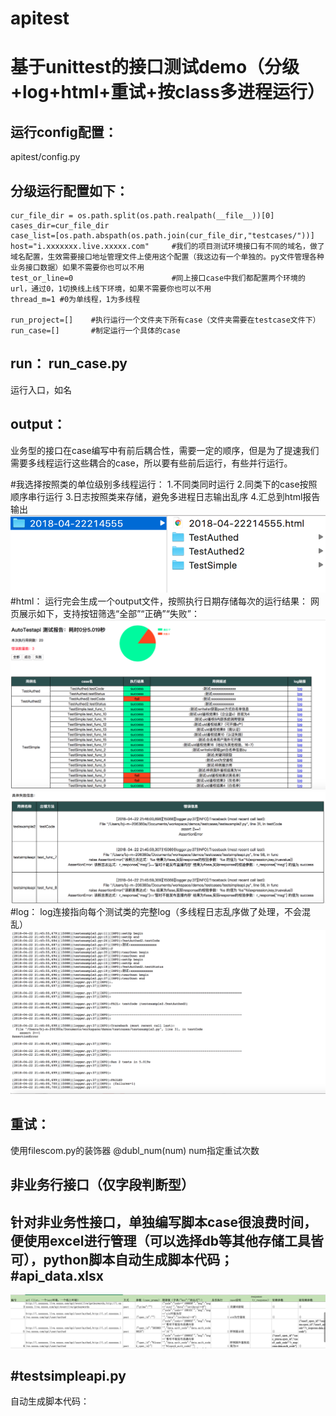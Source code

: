 # apitest
基于unittest的接口测试demo（分级+log+html+重试+按class多进程运行）
==

运行config配置：
--
apitest/config.py

分级运行配置如下：
--
    cur_file_dir = os.path.split(os.path.realpath(__file__))[0]
    cases_dir=cur_file_dir
    case_list=[os.path.abspath(os.path.join(cur_file_dir,"testcases/"))]
    host="i.xxxxxxx.live.xxxxx.com"     #我们的项目测试环境接口有不同的域名，做了域名配置，生效需要接口地址管理文件上使用这个配置（我这边有一个单独的。py文件管理各种业务接口数据）如果不需要你也可以不用
    test_or_line=0                      #同上接口case中我们都配置两个环境的url，通过0，1切换线上线下环境，如果不需要你也可以不用
    thread_m=1 #0为单线程，1为多线程

    run_project=[]    #执行运行一个文件夹下所有case（文件夹需要在testcase文件下）
    run_case=[]       #制定运行一个具体的case
run： run_case.py
--
运行入口，如名

output：
--
业务型的接口在case编写中有前后耦合性，需要一定的顺序，但是为了提速我们需要多线程运行这些耦合的case，所以要有些前后运行，有些并行运行。

#我选择按照类的单位级别多线程运行：
1.不同类同时运行
2.同类下的case按照顺序串行运行
3.日志按照类来存储，避免多进程日志输出乱序
4.汇总到html报告输出
![image_text](https://github.com/Mistukiyue/apitest/blob/master/img/1.png)
#html：
运行完会生成一个output文件，按照执行日期存储每次的运行结果：
网页展示如下，支持按钮筛选“全部”“正确”“失败”：
![image_text](https://github.com/Mistukiyue/apitest/blob/master/img/2.png)
![image_text](https://github.com/Mistukiyue/apitest/blob/master/img/3.png)
#log：
log连接指向每个测试类的完整log（多线程日志乱序做了处理，不会混乱）
![image_text](https://github.com/Mistukiyue/apitest/blob/master/img/4.png)

重试：
--
使用filescom.py的装饰器 @dubl_num(num) num指定重试次数

非业务行接口（仅字段判断型）
--
针对非业务性接口，单独编写脚本case很浪费时间，便使用excel进行管理（可以选择db等其他存储工具皆可），python脚本自动生成脚本代码；
#api_data.xlsx
--
![image_text](https://github.com/Mistukiyue/apitest/blob/master/img/5.png)

#testsimpleapi.py
--
自动生成脚本代码：




